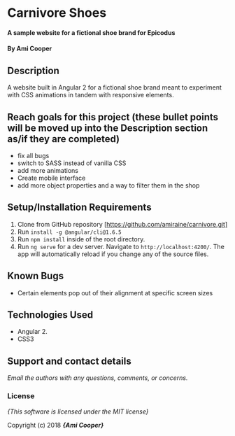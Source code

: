 # Carnivore Shoes

#### A sample website for a fictional shoe brand for Epicodus

#### By **Ami Cooper**

## Description
A website built in Angular 2 for a fictional shoe brand meant to experiment with CSS animations in tandem with responsive elements.

## Reach goals for this project (these bullet points will be moved up into the Description section as/if they are completed)
  * fix all bugs
  * switch to SASS instead of vanilla CSS
  * add more animations
  * Create mobile interface
  * add more object properties and a way to filter them in the shop

## Setup/Installation Requirements
1. Clone from GitHub repository [https://github.com/amiraine/carnivore.git]
2. Run `install -g @angular/cli@1.6.5`
3. Run `npm install` inside of the root directory.
4. Run `ng serve` for a dev server. Navigate to `http://localhost:4200/`. The app will automatically reload if you change any of the source files.

## Known Bugs
* Certain elements pop out of their alignment at specific screen sizes

## Technologies Used
  * Angular 2.
  * CSS3

## Support and contact details

_Email the authors with any questions, comments, or concerns._

### License

*{This software is licensed under the MIT license}*

Copyright (c) 2018 **_{Ami Cooper}_**
